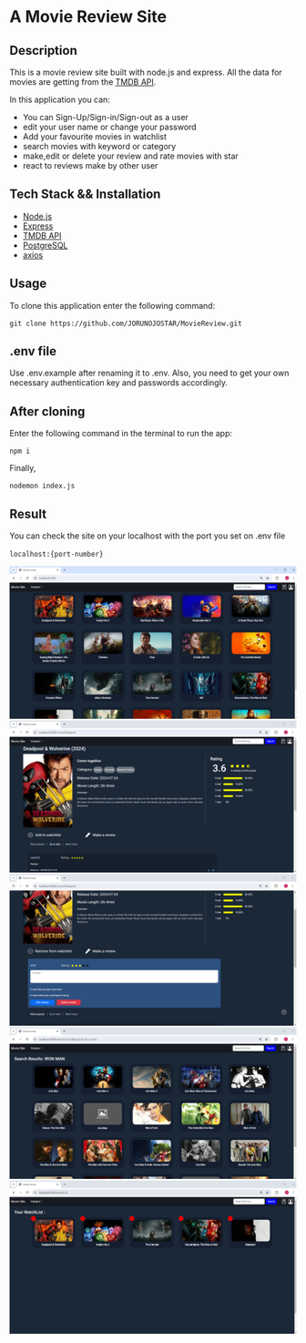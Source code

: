 # A Movie Review Site

## Description

This is a movie review site built with node.js and express. All the data for movies are getting from the [TMDB API](https://developer.themoviedb.org/docs/getting-started).

In this application you can:
- You can Sign-Up/Sign-in/Sign-out as a user
- edit your user name or change your password
- Add your favourite movies in watchlist
- search movies with keyword or category
- make,edit or delete your review and rate movies with star
- react to reviews make by other user


## Tech Stack && Installation
- [Node.js](https://nodejs.org/en)
- [Express](https://expressjs.com/)
- [TMDB API](https://developer.themoviedb.org/docs/getting-started)
- [PostgreSQL](https://www.postgresql.org/download/)
- [axios](https://github.com/axios/axios/)
   

## Usage
To clone this application enter the following command:
```
git clone https://github.com/JORUNOJOSTAR/MovieReview.git
```

## .env file

Use .env.example after renaming it to .env. Also, you need to get your own necessary authentication key and passwords accordingly.

## After cloning

Enter the following command in the terminal to run the app:

```
npm i
```

Finally,

```
nodemon index.js
```

## Result

You can check the site on your localhost with the port you set on .env file

`localhost:{port-number}`

![My Image](screenshot/home.png)
![My Image](screenshot/movieInfo.png)
![My Image](screenshot/reviews.png)
![My Image](screenshot/search.png)
![My Image](screenshot/watchlist.png)

